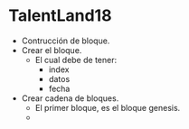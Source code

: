 # TalentLand18
* Contrucción de bloque.
* Crear el bloque.
  * El cual debe de tener:
    * index
    * datos
    * fecha
* Crear cadena de bloques.
  * El primer bloque, es el bloque genesis.
  *
